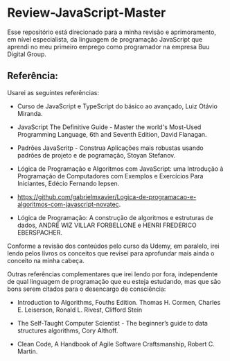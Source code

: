 # Review-JavaScript-Master
Esse repositório está direcionado para a minha revisão e aprimoramento, em nível especialista, da linguagem de programação JavaScript que aprendi no meu primeiro emprego como programador na empresa Buu Digital Group.

## Referência:

Usarei as seguintes referências:

- Curso de JavaScript e TypeScript do básico ao avançado, Luiz Otávio Miranda.

- JavaScript The Definitive Guide - Master the world's Most-Used Programming Language, 6th and Seventh Edition, David Flanagan.

- Padrões JavaScritp - Construa Aplicações mais robustas usando padrões de projeto e de pogramação, Stoyan Stefanov.

- Lógica de Programação e Algoritmos com JavaScript: uma Introdução à Programação de Computadores com Exemplos e Exercícios Para Iniciantes, Edécio Fernando Iepsen.

- https://github.com/gabrielmxavier/Logica-de-programacao-e-algoritmos-com-javascript-novatec.

- Lógica de Programação: A construção de algoritmos e estruturas de dados, ANDRÉ WIZ VILLAR FORBELLONE e HENRI FREDERICO EBERSPACHER.

Conforme a revisão dos conteúdos pelo curso da Udemy, em paralelo, irei lendo pelos lívros os conceitos que revisei para aprofundar mais ainda o conceito na minha cabeça.

Outras referências complementares que irei lendo por fora, independente de qual linguagem de programação que eu esteja estudando, mas que são bons serem citados para o desencargo de consciência:

- Introduction to Algorithms, Fouths Edition. Thomas H. Cormen, Charles E. Leiserson, Ronald L. Rivest, Clifford Stein

- The Self-Taught Computer Scientist - The beginner’s guide to
data structures algorithms, Cory Althoff.

- Clean Code, A Handbook of Agile Software Craftsmanship, Robert C. Martin.
